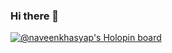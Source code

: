 ### Hi there 👋

[![@naveenkhasyap's Holopin board](https://holopin.me/naveenkhasyap)](https://holopin.io/@naveenkhasyap)


<!--
**Naveenkhasyap/Naveenkhasyap** is a ✨ _special_ ✨ repository because its `README.md` (this file) appears on your GitHub profile.

Here are some ideas to get you started:

- 🔭 I’m currently working on ...
- 🌱 I’m currently learning ...
- 👯 I’m looking to collaborate on ...
- 🤔 I’m looking for help with ...
- 💬 Ask me about ...
- 📫 How to reach me: ...
- 😄 Pronouns: ...
- ⚡ Fun fact: ...
-->
